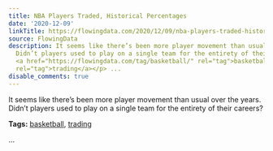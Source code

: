 ```yaml
---
title: NBA Players Traded, Historical Percentages
date: '2020-12-09'
linkTitle: https://flowingdata.com/2020/12/09/nba-players-traded-historical-percentages/
source: FlowingData
description: It seems like there’s been more player movement than usual over the years.
  Didn’t players used to play on a single team for the entirety of their careers?<p><strong>Tags:</strong>
  <a href="https://flowingdata.com/tag/basketball/" rel="tag">basketball</a>, <a href="https://flowingdata.com/tag/trading/"
  rel="tag">trading</a></p> ...
disable_comments: true
---
```

It seems like there’s been more player movement than usual over the years. Didn’t players used to play on a single team for the entirety of their careers?<p><strong>Tags:</strong> <a href="https://flowingdata.com/tag/basketball/" rel="tag">basketball</a>, <a href="https://flowingdata.com/tag/trading/" rel="tag">trading</a></p> ...